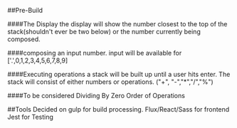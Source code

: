 ##Pre-Build

####The Display
the display will show the number closest to the top of the stack(shouldn't ever be two below) or the number currently being composed. 

####composing an input number.
input will be available for ['.',0,1,2,3,4,5,6,7,8,9]

####Executing operations
a stack will be built up until a user hits enter.
The stack will consist of either numbers or operations.
("+", "-","*","/","%")

####To be considered
Dividing By Zero
Order of Operations


##Tools
Decided on gulp for build processing.
Flux/React/Sass for frontend
Jest for Testing
